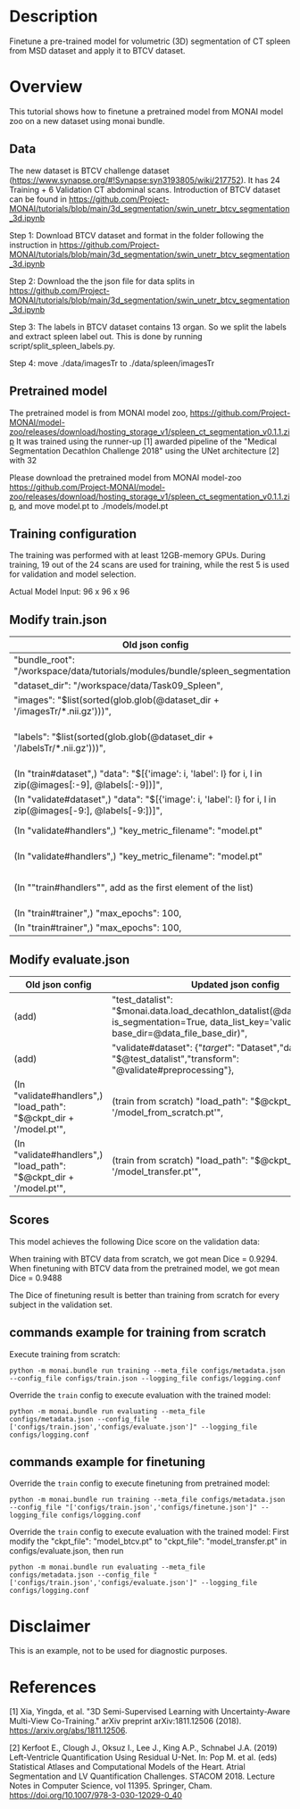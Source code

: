 # Description
Finetune a pre-trained model for volumetric (3D) segmentation of CT spleen from MSD dataset and apply it to BTCV dataset.

# Overview
This tutorial shows how to finetune a pretrained model from MONAI model zoo on a new dataset using monai bundle.

## Data
The new dataset is BTCV challenge dataset (https://www.synapse.org/#!Synapse:syn3193805/wiki/217752). It has 24 Training + 6 Validation CT abdominal scans.
Introduction of BTCV dataset can be found in https://github.com/Project-MONAI/tutorials/blob/main/3d_segmentation/swin_unetr_btcv_segmentation_3d.ipynb

Step 1: Download BTCV dataset and format in the folder following the instruction in https://github.com/Project-MONAI/tutorials/blob/main/3d_segmentation/swin_unetr_btcv_segmentation_3d.ipynb

Step 2: Download the the json file for data splits in https://github.com/Project-MONAI/tutorials/blob/main/3d_segmentation/swin_unetr_btcv_segmentation_3d.ipynb

Step 3: The labels in BTCV dataset contains 13 organ. So we split the labels and extract spleen label out. This is done by running script/split_spleen_labels.py.

Step 4: move ./data/imagesTr to ./data/spleen/imagesTr

## Pretrained model
The pretrained model is from MONAI model zoo,
 https://github.com/Project-MONAI/model-zoo/releases/download/hosting_storage_v1/spleen_ct_segmentation_v0.1.1.zip
It was trained using the runner-up [1] awarded pipeline of the "Medical Segmentation Decathlon Challenge 2018" using the UNet architecture [2] with 32

Please download the pretrained model from MONAI model-zoo https://github.com/Project-MONAI/model-zoo/releases/download/hosting_storage_v1/spleen_ct_segmentation_v0.1.1.zip, and move model.pt to ./models/model.pt

## Training configuration
The training was performed with at least 12GB-memory GPUs.
During training, 19 out of the 24 scans are used for training, while the rest 5 is used for validation and model selection.

Actual Model Input: 96 x 96 x 96

## Modify train.json
| Old json config | Updated json config |
| --- | --- |
| "bundle_root": "/workspace/data/tutorials/modules/bundle/spleen_segmentation", | "bundle_root": Your work directory, |
| "dataset_dir": "/workspace/data/Task09_Spleen",| "data_file_base_dir": "./data/spleen", |
| "images": "$list(sorted(glob.glob(@dataset_dir + '/imagesTr/*.nii.gz')))",| "data_list_file_path": "./data/dataset_0.json", |
| "labels": "$list(sorted(glob.glob(@dataset_dir + '/labelsTr/*.nii.gz')))",| "train_datalist": "$monai.data.load_decathlon_datalist(@data_list_file_path, is_segmentation=True, data_list_key='training', base_dir=@data_file_base_dir)", |
| (In "train#dataset",) "data": "$[{'image': i, 'label': l} for i, l in zip(@images[:-9], @labels[:-9])]",| "data": "$@train_datalist[: int(0.8 * len(@train_datalist))]", |
| (In "validate#dataset",) "data": "$[{'image': i, 'label': l} for i, l in zip(@images[-9:], @labels[-9:])]",| "data": "$@train_datalist[int(0.8 * len(@train_datalist)):]", |
| (In "validate#handlers",) "key_metric_filename": "model.pt"| (train from scratch) "key_metric_filename": "model_from scratch.pt"|
| (In "validate#handlers",) "key_metric_filename": "model.pt"| (train from pretrained model) "key_metric_filename": "model_transfer.pt"|
| (In ""train#handlers"", add as the first element of the list)| (train from pretrained model) {"_target_": "CheckpointLoader","load_path": "$@ckpt_dir + '/model.pt'","load_dict": {"model": "@network"}},|
| (In "train#trainer",) "max_epochs": 100,| (train from scratch) "max_epochs": 600,|
| (In "train#trainer",) "max_epochs": 100,| (train from pretrained model) "max_epochs": 200,|

## Modify evaluate.json
| Old json config | Updated json config |
| --- | --- |
| (add)| "test_datalist": "$monai.data.load_decathlon_datalist(@data_list_file_path, is_segmentation=True, data_list_key='validation', base_dir=@data_file_base_dir)", |
| (add)| "validate#dataset": {"_target_": "Dataset","data": "$@test_datalist","transform": "@validate#preprocessing"},|
| (In "validate#handlers",) "load_path": "$@ckpt_dir + '/model.pt'",|(train from scratch) "load_path": "$@ckpt_dir + '/model_from_scratch.pt'", |
| (In "validate#handlers",) "load_path": "$@ckpt_dir + '/model.pt'",|(train from scratch) "load_path": "$@ckpt_dir + '/model_transfer.pt'", |


## Scores
This model achieves the following Dice score on the validation data:

When training with BTCV data from scratch, we got mean Dice = 0.9294.
When finetuning with BTCV data from the pretrained model, we got mean Dice = 0.9488

The Dice of finetuning result is better than training from scratch for every subject in the validation set.

## commands example for training from scratch

Execute training from scratch:

```
python -m monai.bundle run training --meta_file configs/metadata.json --config_file configs/train.json --logging_file configs/logging.conf
```

Override the `train` config to execute evaluation with the trained model:

```
python -m monai.bundle run evaluating --meta_file configs/metadata.json --config_file "['configs/train.json','configs/evaluate.json']" --logging_file configs/logging.conf
```

## commands example for finetuning

Override the `train` config to execute finetuning from pretrained model:

```
python -m monai.bundle run training --meta_file configs/metadata.json --config_file "['configs/train.json','configs/finetune.json']" --logging_file configs/logging.conf
```

Override the `train` config to execute evaluation with the trained model:
First modify the "ckpt_file": "model_btcv.pt" to "ckpt_file": "model_transfer.pt" in configs/evaluate.json, then run

```
python -m monai.bundle run evaluating --meta_file configs/metadata.json --config_file "['configs/train.json','configs/evaluate.json']" --logging_file configs/logging.conf
```


# Disclaimer
This is an example, not to be used for diagnostic purposes.

# References
[1] Xia, Yingda, et al. "3D Semi-Supervised Learning with Uncertainty-Aware Multi-View Co-Training." arXiv preprint arXiv:1811.12506 (2018). https://arxiv.org/abs/1811.12506.

[2] Kerfoot E., Clough J., Oksuz I., Lee J., King A.P., Schnabel J.A. (2019) Left-Ventricle Quantification Using Residual U-Net. In: Pop M. et al. (eds) Statistical Atlases and Computational Models of the Heart. Atrial Segmentation and LV Quantification Challenges. STACOM 2018. Lecture Notes in Computer Science, vol 11395. Springer, Cham. https://doi.org/10.1007/978-3-030-12029-0_40

